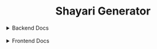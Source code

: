 <h1 align="center">Shayari Generator</h1>

<details>

<summary>Backend Docs</summary>

<br>

<h1 align="center">Shayari Generator Backend</h1>

<br>

## About

<br>

This is Shyari Generator Backend Section so user can use this to generate shayaari in hindi or English Both.

<br>

## Clone Repository

<br>

```
git clone https://github.com/Amanmandal-M/Shayari_Generator.git
```

<br>

## Installation

<br>

```
cd Backend

npm i / npm install
```

<br>

## Start the Backend server

<br>

```
npm run start

node server.js
```

<br>

##  MVC Structure

```
├── index.js
├── configs
|    └── db.js
├── models
|    └── shayariModels.js
├── routes
|    └── shayariRoutes.js
├──controllers
|    └── shayariControllers.js
```

Note : 

- You can use any of them .

- Before doing anything first create .env file and put your `OPENAI_API_KEY = <Your OpenAI Key>`

<br>

## Backend Deployment URL

<h2>
    <strong>
        <a href="https://shayari.up.railway.app/">Railway</a>
    </strong>
</h2>

<br>

</details>

<br>

<details>

<summary>Frontend Docs</summary>

<br>

<h1 align="center">Shayari Generator Frontend</h1>

<br>

## About

<br>

This is Shyari Generator Frontend Section so user can use this to generate shayaari in hindi or English Both.

</details>

